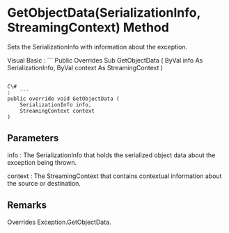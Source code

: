 <!-- loio3c191ec06c5f10148bd8e09686af6940 -->

# GetObjectData\(SerializationInfo, StreamingContext\) Method

Sets the SerializationInfo with information about the exception.



Visual Basic
:   ```
Public Overrides Sub GetObjectData (
    ByVal info As SerializationInfo,
    ByVal context As StreamingContext
)
```

C\#
:   ```
public override void GetObjectData (
    SerializationInfo info,
    StreamingContext context
)
```



## Parameters

info
:   The SerializationInfo that holds the serialized object data about the exception being thrown.

context
:   The StreamingContext that contains contextual information about the source or destination.



## Remarks

Overrides Exception.GetObjectData.

